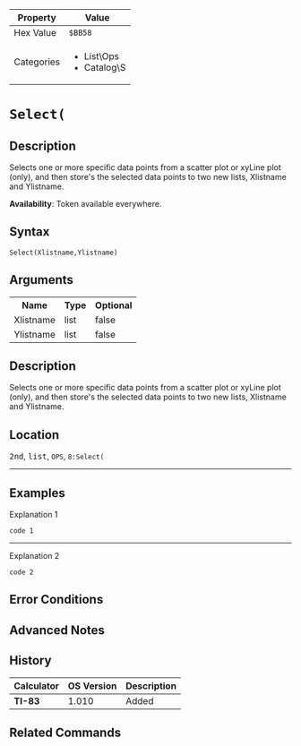 | Property      | Value |
|---------------|-------|
| Hex Value     | `$BB58`|
| Categories    | <ul><li>List\Ops</li><li>Catalog\S</li></ul> |

# `Select(`

## Description
Selects one or more specific data points from a scatter plot or xyLine plot (only), and then store's the selected data points to two new lists, Xlistname and Ylistname.


<b>Availability</b>: Token available everywhere.

## Syntax
`Select(Xlistname,Ylistname)`

## Arguments
<table>
<tr><th>Name</th><th>Type</th><th>Optional</th></tr>

<tr><td>Xlistname</td><td>list</td><td>false</td></tr>

<tr><td>Ylistname</td><td>list</td><td>false</td></tr>

</table>

## Description
Selects one or more specific data points from a scatter plot or xyLine plot (only), and then store's the selected data points to two new lists, Xlistname and Ylistname.

## Location
<kbd>2nd</kbd>, <kbd>list</kbd>, `OPS`, `8:Select(`
<hr>

## Examples

Explanation 1
```ti-basic
code 1
```
---
Explanation 2
```ti-basic
code 2
```

## Error Conditions


## Advanced Notes


## History
| Calculator | OS Version | Description |
|------------|------------|-------------|
| <b>TI-83</b> | 1.010 | Added

## Related Commands

    